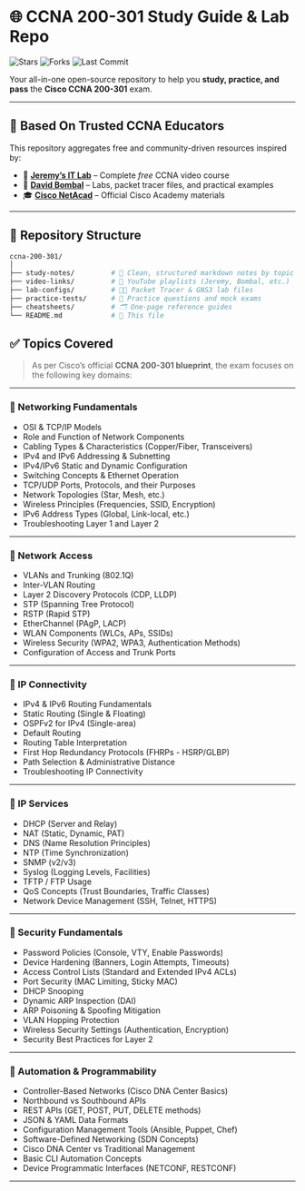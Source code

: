 # 🌐 CCNA 200-301 Study Guide & Lab Repo

![Stars](https://img.shields.io/github/stars/yourusername/ccna-200-301?style=social)
![Forks](https://img.shields.io/github/forks/yourusername/ccna-200-301?style=social)
![Last Commit](https://img.shields.io/github/last-commit/yourusername/ccna-200-301)

Your all-in-one open-source repository to help you **study, practice, and pass** the **Cisco CCNA 200-301** exam.

---

## 🧠 Based On Trusted CCNA Educators

This repository aggregates free and community-driven resources inspired by:

- 🎥 **[Jeremy’s IT Lab](https://youtu.be/H8W9oMNSuwo?list=PLxbwE86jKRgMpuZuLBivzlM8s2Dk5lXBQ)** – Complete *free* CCNA video course
- 🧪 **[David Bombal](https://youtu.be/tj3yCZWOWYc?list=PLw6kwOJVj3MbMZ8B72ZgUryj8OSETC0ds)** – Labs, packet tracer files, and practical examples
- 🎓 **[Cisco NetAcad](https://www.netacad.com/)** – Official Cisco Academy materials

---

## 📁 Repository Structure

```bash
ccna-200-301/
│
├── study-notes/         # 📘 Clean, structured markdown notes by topic
├── video-links/         # 🎥 YouTube playlists (Jeremy, Bombal, etc.)
├── lab-configs/         # 🧑‍💻 Packet Tracer & GNS3 lab files
├── practice-tests/      # 🧪 Practice questions and mock exams
├── cheatsheets/         # 🗂️ One-page reference guides
└── README.md            # 📄 This file
```
## ✅ Topics Covered

> As per Cisco’s official **CCNA 200-301 blueprint**, the exam focuses on the following key domains:

---

### 🔹 Networking Fundamentals

- OSI & TCP/IP Models  
- Role and Function of Network Components  
- Cabling Types & Characteristics (Copper/Fiber, Transceivers)  
- IPv4 and IPv6 Addressing & Subnetting  
- IPv4/IPv6 Static and Dynamic Configuration  
- Switching Concepts & Ethernet Operation  
- TCP/UDP Ports, Protocols, and their Purposes  
- Network Topologies (Star, Mesh, etc.)  
- Wireless Principles (Frequencies, SSID, Encryption)  
- IPv6 Address Types (Global, Link-local, etc.)  
- Troubleshooting Layer 1 and Layer 2  

---

### 🔹 Network Access

- VLANs and Trunking (802.1Q)  
- Inter-VLAN Routing  
- Layer 2 Discovery Protocols (CDP, LLDP)  
- STP (Spanning Tree Protocol)  
- RSTP (Rapid STP)  
- EtherChannel (PAgP, LACP)  
- WLAN Components (WLCs, APs, SSIDs)  
- Wireless Security (WPA2, WPA3, Authentication Methods)  
- Configuration of Access and Trunk Ports  

---

### 🔹 IP Connectivity

- IPv4 & IPv6 Routing Fundamentals  
- Static Routing (Single & Floating)  
- OSPFv2 for IPv4 (Single-area)  
- Default Routing  
- Routing Table Interpretation  
- First Hop Redundancy Protocols (FHRPs - HSRP/GLBP)  
- Path Selection & Administrative Distance  
- Troubleshooting IP Connectivity  

---

### 🔹 IP Services

- DHCP (Server and Relay)  
- NAT (Static, Dynamic, PAT)  
- DNS (Name Resolution Principles)  
- NTP (Time Synchronization)  
- SNMP (v2/v3)  
- Syslog (Logging Levels, Facilities)  
- TFTP / FTP Usage  
- QoS Concepts (Trust Boundaries, Traffic Classes)  
- Network Device Management (SSH, Telnet, HTTPS)  

---

### 🔹 Security Fundamentals

- Password Policies (Console, VTY, Enable Passwords)  
- Device Hardening (Banners, Login Attempts, Timeouts)  
- Access Control Lists (Standard and Extended IPv4 ACLs)  
- Port Security (MAC Limiting, Sticky MAC)  
- DHCP Snooping  
- Dynamic ARP Inspection (DAI)  
- ARP Poisoning & Spoofing Mitigation  
- VLAN Hopping Protection  
- Wireless Security Settings (Authentication, Encryption)  
- Security Best Practices for Layer 2  

---

### 🔹 Automation & Programmability

- Controller-Based Networks (Cisco DNA Center Basics)  
- Northbound vs Southbound APIs  
- REST APIs (GET, POST, PUT, DELETE methods)  
- JSON & YAML Data Formats  
- Configuration Management Tools (Ansible, Puppet, Chef)  
- Software-Defined Networking (SDN Concepts)  
- Cisco DNA Center vs Traditional Management  
- Basic CLI Automation Concepts  
- Device Programmatic Interfaces (NETCONF, RESTCONF)  

---
